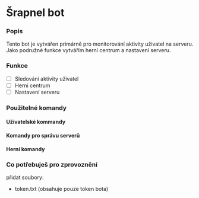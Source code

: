 # Šrapnel bot

### Popis
Tento bot je vytvářen primárně pro monitorování aktivity uživatel na serveru. Jako podružné funkce vytvářím herní centrum a nastavení serveru.

### Funkce
- [ ] Sledování aktivity uživatel
- [ ] Herní centrum
- [ ] Nastavení serveru

### Použitelné komandy
#### Uživatelské kommandy
#### Komandy pro správu serverů
#### Herní komandy

### Co potřebuješ pro zprovoznění
přidat soubory:
- token.txt (obsahuje pouze token bota) 